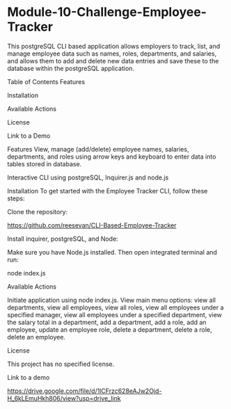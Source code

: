# Module-10-Challenge-Employee-Tracker

This postgreSQL CLI based application allows employers to track, list, and manage employee data such as names, roles, departments, and salaries, and allows them to add and delete new data entries and save these to the database within the postgreSQL application.

Table of Contents
Features

Installation

Available Actions

License

Link to a Demo

Features
View, manage (add/delete) employee names, salaries, departments, and roles using arrow keys and keyboard to enter data into tables stored in database.

Interactive CLI using postgreSQL, Inquirer.js and node.js

Installation
To get started with the Employee Tracker CLI, follow these steps:

Clone the repository:

https://github.com/reesevan/CLI-Based-Employee-Tracker

Install inquirer, postgreSQL, and Node:

Make sure you have Node.js installed. Then open integrated terminal and run:

 node index.js

Available Actions

Initiate application using node index.js. View main menu options: view all departments, view all employees, view all roles, view all employees under a specified manager, view all employees under a specified department, view the salary total in a department, add a department, add a role, add an employee, update an employee role, delete a department, delete a role, delete an employee. 

License

This project has no specified license. 

Link to a demo

https://drive.google.com/file/d/1lCFrzc628eAJw2Ojd-H_6kLEmuHkh806/view?usp=drive_link
